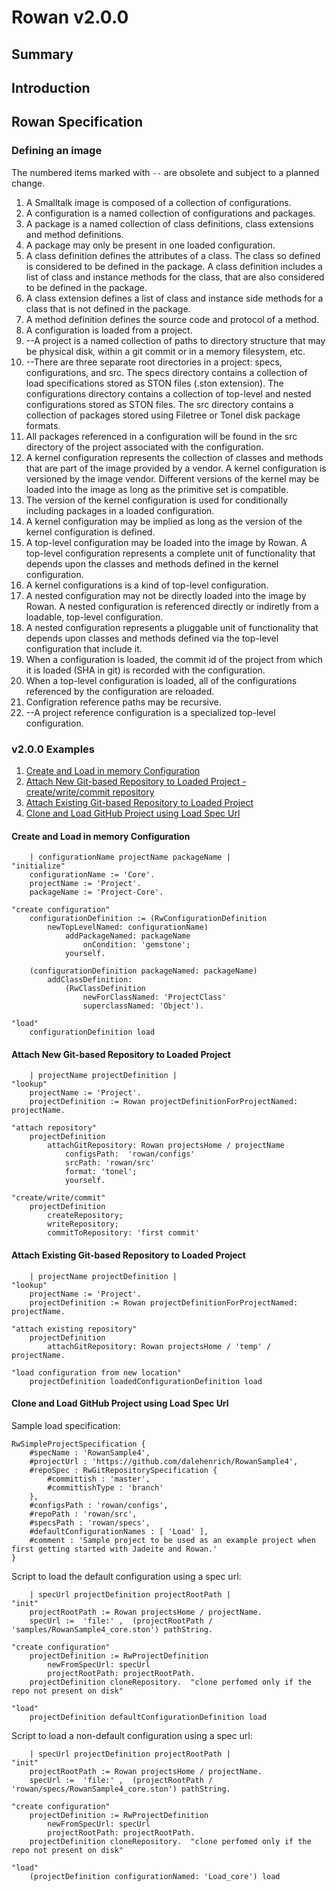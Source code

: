 # Rowan v2.0.0
## Summary
## Introduction
## Rowan Specification
### Defining an image
The numbered items marked with `--` are obsolete and subject to a planned change.
1. A Smalltalk image is composed of a collection of configurations.
2. A configuration is a named collection of configurations and packages.
3. A package is a named collection of class definitions, class extensions and method definitions.
4. A package may only be present in one loaded configuration.
4. A class definition defines the attributes of a class. The class so defined is considered to be defined in the package. A class definition includes a list of class and instance methods for the class, that are also considered to be defined in the package.
4. A class extension defines a list of class and instance side methods for a class that is not defined in the package.
5. A method definition defines the source code and protocol of a method.
3. A configuration is loaded from a project.
4. --A project is a named collection of paths to directory structure that may be physical disk, within a git commit or in a memory filesystem, etc.
5. --There are three separate root directories in a project: specs, configurations, and src. The specs directory contains a collection of load specifications stored as STON files (.ston extension). The configurations directory contains a collection of top-level and nested configurations stored as STON files. The src directory contains a collection of packages stored using Filetree or Tonel disk package formats.
6. All packages referenced in a configuration will be found in the src directory of the project associated with the configuration.
7. A kernel configuration represents the collection of classes and methods that are part of the image provided by a vendor. A kernel configuration is versioned by the image vendor. Different versions of the kernel may be loaded into the image as long as the primitive set is compatible.
8. The version of the kernel configuration is used for conditionally including packages in a loaded configuration.
9. A kernel configuration may be implied as long as the version of the kernel configuration is defined.
6. A top-level configuration may be loaded into the image by Rowan. A top-level configuration represents a complete unit of functionality that depends upon the classes and methods defined in the kernel configuration.
7. A kernel configurations is a kind of top-level configuration.
7. A nested configuration may not be directly loaded into the image by Rowan. A nested configuration is referenced directly or indiretly from a loadable, top-level configuration.
8. A nested configuration represents a pluggable unit of functionality that depends upon classes and methods defined via the top-level configuration that include it.
8. When a configuration is loaded, the commit id of the project from which it is loaded (SHA in git) is recorded with the configuration.
9. When a top-level configuration is loaded, all of the configurations referenced by the configuration are reloaded.
10. Configration reference paths may be recursive.
11. --A project reference configuration is a specialized top-level configuration. 

### v2.0.0 Examples
1. [Create and Load in memory Configuration](#create-and-load-in-memory-configuration)
2. [Attach New Git-based Repository to Loaded Project - create/write/commit repository](#attach-new-git-based-repository-to-loaded-project)
2. [Attach Existing Git-based Repository to Loaded Project](#attach-existing-git-based-repository-to-loaded-project)
3. [Clone and Load GitHub Project using Load Spec Url](#clone-and-load-github-project-using-load-spec-url)

#### Create and Load in memory Configuration
```smalltalk
	| configurationName projectName packageName |
"initialize"
	configurationName := 'Core'.
	projectName := 'Project'.
	packageName := 'Project-Core'.

"create configuration"
	configurationDefinition := (RwConfigurationDefinition 
		newTopLevelNamed: configurationName)
			addPackageNamed: packageName
				onCondition: 'gemstone';
			yourself.

	(configurationDefinition packageNamed: packageName)
		addClassDefinition: 
			(RwClassDefinition 
				newForClassNamed: 'ProjectClass'
				superclassNamed: 'Object').

"load"
	configurationDefinition load
```
#### Attach New Git-based Repository to Loaded Project
```smalltalk
	| projectName projectDefinition |
"lookup"
	projectName := 'Project'.
	projectDefinition := Rowan projectDefinitionForProjectNamed: projectName.

"attach repository"
	projectDefinition 
		attachGitRepository: Rowan projectsHome / projectName
			configsPath:  'rowan/configs'
			srcPath: 'rowan/src'
			format: 'tonel';
			yourself.

"create/write/commit"
	projectDefinition
		createRepository;
		writeRepository;
		commitToRepository: 'first commit'
```
#### Attach Existing Git-based Repository to Loaded Project
```smalltalk
	| projectName projectDefinition |
"lookup"
	projectName := 'Project'.
	projectDefinition := Rowan projectDefinitionForProjectNamed: projectName.

"attach existing repository"
	projectDefinition 
		attachGitRepository: Rowan projectsHome / 'temp' / projectName.

"load configuration from new location"
	projectDefinition loadedConfigurationDefinition load
```
#### Clone and Load GitHub Project using Load Spec Url
Sample load specification:
```ston
RwSimpleProjectSpecification {
	#specName : 'RowanSample4',
	#projectUrl : 'https://github.com/dalehenrich/RowanSample4',
	#repoSpec : RwGitRepositorySpecification {
		#committish : 'master',
		#committishType : 'branch'
	},
	#configsPath : 'rowan/configs',
	#repoPath : 'rowan/src',
	#specsPath : 'rowan/specs',
	#defaultConfigurationNames : [ 'Load' ],
	#comment : 'Sample project to be used as an example project when first getting started with Jadeite and Rowan.'
}
```
Script to load the default configuration using a spec url:
```smalltalk
	| specUrl projectDefinition projectRootPath |
"init"
	projectRootPath := Rowan projectsHome / projectName.
	specUrl :=  'file:' ,  (projectRootPath / 'samples/RowanSample4_core.ston') pathString.

"create configuration"
	projectDefinition := RwProjectDefinition 
		newFromSpecUrl: specUrl
		projectRootPath: projectRootPath.
	projectDefinition cloneRepository.	"clone perfomed only if the repo not present on disk"

"load"
	projectDefinition defaultConfigurationDefinition load
```
Script to load a non-default configuration using a spec url:
```smalltalk
	| specUrl projectDefinition projectRootPath |
"init"
	projectRootPath := Rowan projectsHome / projectName.
	specUrl :=  'file:' ,  (projectRootPath / 'rowan/specs/RowanSample4_core.ston') pathString.

"create configuration"
	projectDefinition := RwProjectDefinition 
		newFromSpecUrl: specUrl
		projectRootPath: projectRootPath.
	projectDefinition cloneRepository.	"clone perfomed only if the repo not present on disk"

"load"
	(projectDefinition configurationNamed: 'Load_core') load

```

